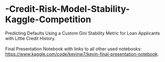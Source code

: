 # -Credit-Risk-Model-Stability-Kaggle-Competition
Predicting Defaults Using a Custom Gini Stability Metric for Loan Applicants with Little Credit History. <br /> <br />
Final Presentation Notebook with links to all other used notebooks: https://www.kaggle.com/code/kevinw7/kevin-final-presentation-notebook. 
